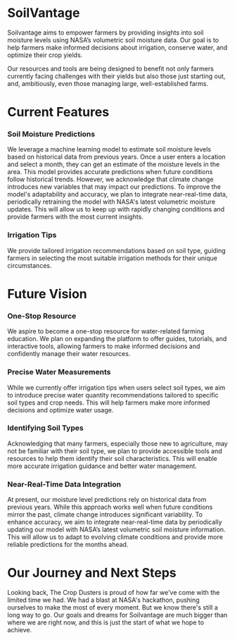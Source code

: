 # SoilVantage

Soilvantage aims to empower farmers by providing insights into soil moisture levels using NASA’s volumetric soil moisture data. Our goal is to help farmers make informed decisions about irrigation, conserve water, and optimize their crop yields.

Our resources and tools are being designed to benefit not only farmers currently facing challenges with their yields but also those just starting out, and, ambitiously, even those managing large, well-established farms.

# Current Features

### Soil Moisture Predictions

We leverage a machine learning model to estimate soil moisture levels based on historical data from previous years. Once a user enters a location and select a month, they can get an estimate of the moisture levels in the area. This model provides accurate predictions when future conditions follow historical trends. However, we acknowledge that climate change introduces new variables that may impact our predictions. To improve the model's adaptability and accuracy, we plan to integrate near-real-time data, periodically retraining the model with NASA's latest volumetric moisture updates. This will allow us to keep up with rapidly changing conditions and provide farmers with the most current insights.

### Irrigation Tips

We provide tailored irrigation recommendations based on soil type, guiding farmers in selecting the most suitable irrigation methods for their unique circumstances.

# Future Vision

### One-Stop Resource

We aspire to become a one-stop resource for water-related farming education. We plan on expanding the platform to offer guides, tutorials, and interactive tools, allowing farmers to make informed decisions and confidently manage their water resources.


### Precise Water Measurements

While we currently offer irrigation tips when users select soil types, we aim to introduce precise water quantity recommendations tailored to specific soil types and crop needs. This will help farmers make more informed decisions and optimize water usage.


### Identifying Soil Types

Acknowledging that many farmers, especially those new to agriculture, may not be familiar with their soil type, we plan to provide accessible tools and resources to help them identify their soil characteristics. This will enable more accurate irrigation guidance and better water management.

### Near-Real-Time Data Integration

At present, our moisture level predictions rely on historical data from previous years. While this approach works well when future conditions mirror the past, climate change introduces significant variability. To enhance accuracy, we aim to integrate near-real-time data by periodically updating our model with NASA’s latest volumetric soil moisture information. This will allow us to adapt to evolving climate conditions and provide more reliable predictions for the months ahead.

# Our Journey and Next Steps

Looking back, The Crop Dusters is proud of how far we've come with the limited time we had. We had a blast at NASA's hackathon, pushing ourselves to make the most of every moment. But we know there's still a long way to go. Our goals and dreams for Soilvantage are much bigger than where we are right now, and this is just the start of what we hope to achieve.